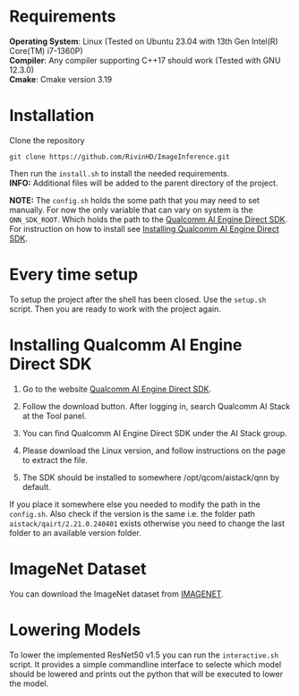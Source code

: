 # Requirements
**Operating System**: Linux (Tested on Ubuntu 23.04 with 13th Gen Intel(R) Core(TM) i7-1360P) \
**Compiler**: Any compiler supporting C++17 should work (Tested with GNU 12.3.0) \
**Cmake**: Cmake version 3.19


# Installation

Clone the repository

```
git clone https://github.com/RivinHD/ImageInference.git
```

Then run the `install.sh` to install the needed requirements.\
**INFO:** Additional files will be added to the parent directory of the project.

**NOTE:** The `config.sh` holds the some path that you may need to set manually.
For now the only variable that can vary on system is the `QNN_SDK_ROOT`.
Which holds the path to the [Qualcomm AI Engine Direct SDK](https://www.qualcomm.com/developer/software/qualcomm-ai-engine-direct-sdk).
For instruction on how to install see [Installing Qualcomm AI Engine Direct SDK](#installing-qualcomm-ai-engine-direct-sdk).

# Every time setup
To setup the project after the shell has been closed.
Use the `setup.sh` script.
Then you are ready to work with the project again.

# Installing Qualcomm AI Engine Direct SDK
1. Go to the website [Qualcomm AI Engine Direct SDK](https://www.qualcomm.com/developer/software/qualcomm-ai-engine-direct-sdk).

2. Follow the download button. After logging in, search Qualcomm AI Stack at the Tool panel.

3. You can find Qualcomm AI Engine Direct SDK under the AI Stack group.

4. Please download the Linux version, and follow instructions on the page to extract the file.

5. The SDK should be installed to somewhere /opt/qcom/aistack/qnn by default.

If you place it somewhere else you needed to modify the path in the `config.sh`.
Also check if the version is the same i.e. the folder path `aistack/qairt/2.21.0.240401` exists otherwise you need to change the last folder to an available version folder.

# ImageNet Dataset
You can download the ImageNet dataset from [IMAGENET](https://image-net.org/download-images).

# Lowering Models
To lower the implemented ResNet50 v1.5 you can run the `interactive.sh` script.
It provides a simple commandline interface to selecte which model should be lowered and prints out the python that will be executed to lower the model.
